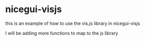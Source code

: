 # nicegui-visjs


this is an example of how to use the vis.js library in nicegui-visjs

I will be adding more functions to map to the js library
